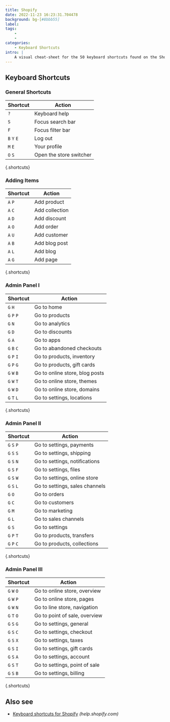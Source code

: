 ```yaml
---
title: Shopify
date: 2022-11-23 16:23:31.704478
background: bg-[#8bbb55]
label: 
tags: 
    - 
    - 
categories:
    - Keyboard Shortcuts
intro: |
    A visual cheat-sheet for the 50 keyboard shortcuts found on the Shopify website
---
```




Keyboard Shortcuts
------------------



### General Shortcuts

Shortcut | Action
---|---
`?`  | Keyboard help
`S`  | Focus search bar
`F`  | Focus filter bar
`B` `Y` `E`  | Log out
`M` `E`  | Your profile
`O` `S`  | Open the store switcher
{.shortcuts}


### Adding Items

Shortcut | Action
---|---
`A` `P`  | Add product
`A` `C`  | Add collection
`A` `D`  | Add discount
`A` `O`  | Add order
`A` `U`  | Add customer
`A` `B`  | Add blog post
`A` `L`  | Add blog
`A` `G`  | Add page
{.shortcuts}





### Admin Panel I

Shortcut | Action
---|---
`G` `H`  | Go to home
`G` `P` `P`  | Go to products
`G` `N`  | Go to analytics
`G` `D`  | Go to discounts
`G` `A`  | Go to apps
`G` `B` `C`  | Go to abandoned checkouts
`G` `P` `I`  | Go to products, inventory
`G` `P` `G`  | Go to products, gift cards
`G` `W` `B`  | Go to online store, blog posts
`G` `W` `T`  | Go to online store, themes
`G` `W` `D`  | Go to online store, domains
`G` `T` `L`  | Go to settings, locations
{.shortcuts}




### Admin Panel II

Shortcut | Action
---|---
`G` `S` `P`  | Go to settings, payments
`G` `S` `S`  | Go to settings, shipping
`G` `S` `N`  | Go to settings, notifications
`G` `S` `F`  | Go to settings, files
`G` `S` `W`  | Go to settings, online store
`G` `S` `L`  | Go to settings, sales channels
`G` `O`  | Go to orders
`G` `C`  | Go to customers
`G` `M`  | Go to marketing
`G` `L`  | Go to sales channels
`G` `S`  | Go to settings
`G` `P` `T`  | Go to products, transfers
`G` `P` `C`  | Go to products, collections
{.shortcuts}




### Admin Panel III

Shortcut | Action
---|---
`G` `W` `O`  | Go to online store, overview
`G` `W` `P`  | Go to online store, pages
`G` `W` `N`  | Go to line store, navigation
`G` `T` `O`  | Go to point of sale, overview
`G` `S` `G`  | Go to settings, general
`G` `S` `C`  | Go to settings, checkout
`G` `S` `X`  | Go to settings, taxes
`G` `S` `I`  | Go to settings, gift cards
`G` `S` `A`  | Go to settings, account
`G` `S` `T`  | Go to settings, point of sale
`G` `S` `B`  | Go to settings, billing
{.shortcuts}



Also see
--------
- [Keyboard shortcuts for Shopify](https://help.shopify.com/en/manual/productivity-tools/keyboard-shortcuts) _(help.shopify.com)_
